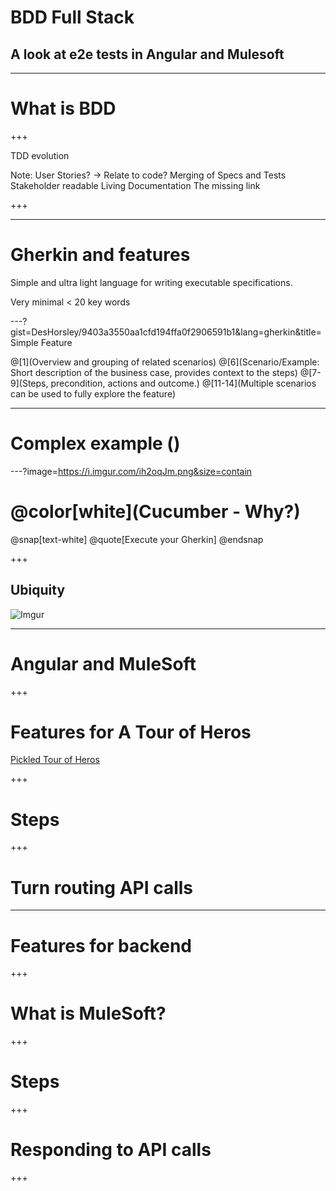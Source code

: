 # BDD Full Stack
## A look at e2e tests in Angular and Mulesoft

---

# What is BDD

+++

TDD evolution

Note:
User Stories? 
  -> Relate to code?
Merging of Specs and Tests
Stakeholder readable
Living Documentation
The missing link

+++ 

---

# Gherkin and features

Simple and ultra light language for writing executable specifications.

Very minimal < 20 key words

---?gist=DesHorsley/9403a3550aa1cfd194ffa0f2906591b1&lang=gherkin&title=Simple Feature

@[1](Overview and grouping of related scenarios)
@[6](Scenario/Example: Short description of the business case, provides context to the steps)
@[7-9](Steps, precondition, actions and outcome.)
@[11-14](Multiple scenarios can be used to fully explore the feature)

---

# Complex example ()

---?image=https://i.imgur.com/ih2oqJm.png&size=contain

# @color[white](Cucumber - Why?)

@snap[text-white]
@quote[Execute your Gherkin]
@endsnap


+++

## Ubiquity 

![Imgur](https://i.imgur.com/d70rp1a.png)


---

# Angular and MuleSoft

+++

# Features for A Tour of Heros

[Pickled Tour of Heros](https://github.com/DesHorsley/angular-tour-of-heroes)

+++

# Steps

+++

# Turn routing API calls

---

# Features for backend

+++

# What is MuleSoft?

<!--Picture of Max the mule or the mule logo? -->

+++

# Steps

+++

# Responding to API calls

+++

